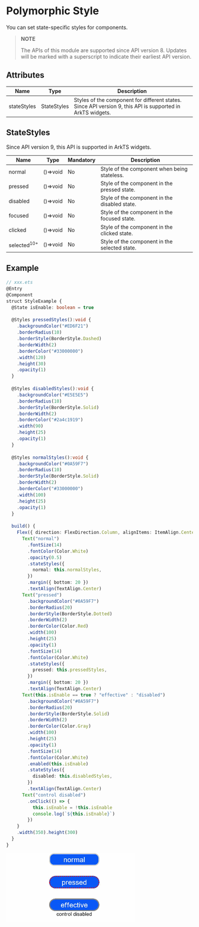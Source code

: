 # Polymorphic Style

You can set state-specific styles for components.

>  **NOTE**
>
>  The APIs of this module are supported since API version 8. Updates will be marked with a superscript to indicate their earliest API version.


## Attributes

| Name| Type| Description|
| -------- | -------- | -------- |
| stateStyles | StateStyles | Styles of the component for different states.<br>Since API version 9, this API is supported in ArkTS widgets.|

## StateStyles

Since API version 9, this API is supported in ArkTS widgets.

| Name| Type| Mandatory| Description|
| -------- | -------- | -------- | -------- |
| normal | ()=&gt;void | No| Style of the component when being stateless.|
| pressed | ()=&gt;void | No| Style of the component in the pressed state.|
| disabled | ()=&gt;void | No| Style of the component in the disabled state.|
| focused | ()=&gt;void | No| Style of the component in the focused state.|
| clicked | ()=&gt;void | No| Style of the component in the clicked state.|
| selected<sup>10+</sup> | ()=&gt;void | No| Style of the component in the selected state.|


## Example

```ts
// xxx.ets
@Entry
@Component
struct StyleExample {
  @State isEnable: boolean = true

  @Styles pressedStyles():void {
    .backgroundColor("#ED6F21")
    .borderRadius(10)
    .borderStyle(BorderStyle.Dashed)
    .borderWidth(2)
    .borderColor("#33000000")
    .width(120)
    .height(30)
    .opacity(1)
  }

  @Styles disabledStyles():void {
    .backgroundColor("#E5E5E5")
    .borderRadius(10)
    .borderStyle(BorderStyle.Solid)
    .borderWidth(2)
    .borderColor("#2a4c1919")
    .width(90)
    .height(25)
    .opacity(1)
  }

  @Styles normalStyles():void {
    .backgroundColor("#0A59F7")
    .borderRadius(10)
    .borderStyle(BorderStyle.Solid)
    .borderWidth(2)
    .borderColor("#33000000")
    .width(100)
    .height(25)
    .opacity(1)
  }

  build() {
    Flex({ direction: FlexDirection.Column, alignItems: ItemAlign.Center }) {
      Text("normal")
        .fontSize(14)
        .fontColor(Color.White)
        .opacity(0.5)
        .stateStyles({
          normal: this.normalStyles,
        })
        .margin({ bottom: 20 })
        .textAlign(TextAlign.Center)
      Text("pressed")
        .backgroundColor("#0A59F7")
        .borderRadius(20)
        .borderStyle(BorderStyle.Dotted)
        .borderWidth(2)
        .borderColor(Color.Red)
        .width(100)
        .height(25)
        .opacity(1)
        .fontSize(14)
        .fontColor(Color.White)
        .stateStyles({
          pressed: this.pressedStyles,
        })
        .margin({ bottom: 20 })
        .textAlign(TextAlign.Center)
      Text(this.isEnable == true ? "effective" : "disabled")
        .backgroundColor("#0A59F7")
        .borderRadius(20)
        .borderStyle(BorderStyle.Solid)
        .borderWidth(2)
        .borderColor(Color.Gray)
        .width(100)
        .height(25)
        .opacity(1)
        .fontSize(14)
        .fontColor(Color.White)
        .enabled(this.isEnable)
        .stateStyles({
          disabled: this.disabledStyles,
        })
        .textAlign(TextAlign.Center)
      Text("control disabled")
        .onClick(() => {
          this.isEnable = !this.isEnable
          console.log(`${this.isEnable}`)
        })
    }
    .width(350).height(300)
  }
}
```

![en-us_image_0000001211898512](figures/en-us_image_0000001211898512.gif)
